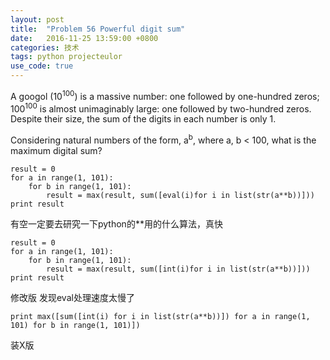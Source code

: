 ```yaml
---
layout: post
title:  "Problem 56 Powerful digit sum"
date:   2016-11-25 13:59:00 +0800
categories: 技术
tags: python projecteulor
use_code: true
---
```

A googol (10<sup>100</sup>) is a massive number: one followed by one-hundred zeros; 100<sup>100</sup> is almost unimaginably large: one followed by two-hundred zeros. Despite their size, the sum of the digits in each number is only 1.

Considering natural numbers of the form, a<sup>b</sup>, where a, b < 100, what is the maximum digital sum?

<!--more-->
    result = 0
    for a in range(1, 101):
        for b in range(1, 101):
            result = max(result, sum([eval(i)for i in list(str(a**b))]))
    print result

有空一定要去研究一下python的**用的什么算法，真快

    result = 0
    for a in range(1, 101):
        for b in range(1, 101):
            result = max(result, sum([int(i)for i in list(str(a**b))]))
    print result

修改版 发现eval处理速度太慢了

    print max([sum([int(i) for i in list(str(a**b))]) for a in range(1, 101) for b in range(1, 101)])

装X版
